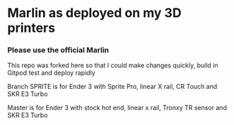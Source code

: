 <h1>Marlin as deployed on my 3D printers</h1>
<h3>Please use the official Marlin</h3>
<p>This repo was forked here so that I could make changes quickly, build in Gitpod test and deploy rapidly</p>
<p>Branch SPRITE is for Ender 3 with Sprite Pro, linear X rail, CR Touch and SKR E3 Turbo</p>
<p>Master is for Ender 3 with stock hot end, linear x rail, Tronxy TR sensor and SKR E3 Turbo </p>